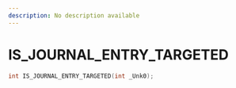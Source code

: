 ```yaml
---
description: No description available 
---
```


# IS_JOURNAL_ENTRY_TARGETED

```cpp
int IS_JOURNAL_ENTRY_TARGETED(int _Unk0);
```